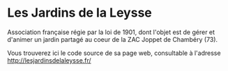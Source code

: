 Les Jardins de la Leysse
========================

Association française régie par la loi de 1901, dont l'objet est de gérer et d'animer un jardin partagé au coeur de la ZAC Joppet de Chambéry (73).

Vous trouverez ici le code source de sa page web, consultable à l'adresse http://lesjardinsdelaleysse.fr/